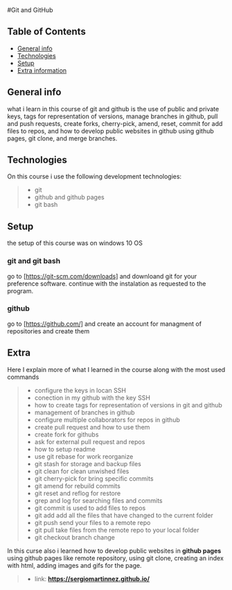 #Git and GitHub

## Table of Contents
* [General info](#general-info) 
* [Technologies](#technologies) 
* [Setup](#setup)
* [Extra information](#Extra)

## General info
what i learn in this course of git and github is the use of public and private keys, tags for representation of versions, manage branches in github, pull and push requests, create forks, cherry-pick, amend, reset, commit for add files to repos, and how to develop public websites in github using github pages, git clone, and merge branches.

## Technologies
On this course i use the following development technologies:
>- git
>- github and github pages
>- git bash

## Setup
the setup of this course was on windows 10 OS

### git and git bash
go to [https://git-scm.com/downloads] and downloand git for your preference software.
continue with the instalation as requested to the program.

### github
go to [https://github.com/] and create an account for managment of repositories and create them


## Extra
Here I explain more of what I learned in the course along with the most used commands
>- configure the keys in locan SSH
>- conection in my github with the key SSH
>- how to create tags for representation of versions in git and github
>- management of branches in github
>- configure multiple collaborators for repos in github
>- create pull request and how to use them
>- create fork for githubs
>- ask for external pull request and repos
>- how to setup readme
>- use git rebase for work reorganize
>- git stash for storage and backup files
>- git clean for clean unwished files
>- git cherry-pick for bring specific commits
>- git amend for rebuild commits
>- git reset and reflog for restore
>- grep and log for searching files and commits
>- git commit is used to add files to repos
>- git add add all the files that have changed to the current folder
>- git push send your files to a remote repo
>- git pull take files from the remote repo to your local folder
>- git checkout branch change

In this curse also i learned how to develop public websites in **github pages** using github pages like remote repository, using git clone, creating an index with html, adding images and gifs for the page.
>- link: **https://sergiomartinnez.github.io/**
